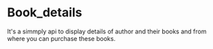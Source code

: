 # Book_details

It's a simmply api to display details of author and their books and from where you can purchase these books.
